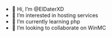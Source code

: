 - 👋 Hi, I’m @ElDaterXD
- 👀 I’m interested in hosting services
- 🌱 I’m currently learning php
- 💞️ I’m looking to collaborate on WinMC 

<!---
ElDaterXD/ElDaterXD is a ✨ special ✨ repository because its `README.md` (this file) appears on your GitHub profile.
You can click the Preview link to take a look at your changes.
--->
